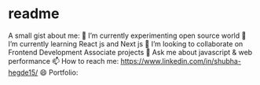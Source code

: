 # readme
A small gist about me:
🔭 I’m currently experimenting open source world
🌱 I’m currently learning  React js and Next js
👯 I’m looking to collaborate on Frontend Development Associate projects
💬 Ask me about javascript & web performance
📫 How to reach me: https://www.linkedin.com/in/shubha-hegde15/
😄 Portfolio:
